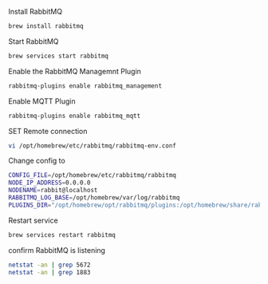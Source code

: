 Install RabbitMQ

```bash
brew install rabbitmq
```

Start RabbitMQ

```bash
brew services start rabbitmq
```

Enable the RabbitMQ Managemnt Plugin

```bash
rabbitmq-plugins enable rabbitmq_management
```

Enable MQTT Plugin

```bash
rabbitmq-plugins enable rabbitmq_mqtt
```

SET Remote connection

```bash
vi /opt/homebrew/etc/rabbitmq/rabbitmq-env.conf
```

Change config to

```bash
CONFIG_FILE=/opt/homebrew/etc/rabbitmq/rabbitmq
NODE_IP_ADDRESS=0.0.0.0
NODENAME=rabbit@localhost
RABBITMQ_LOG_BASE=/opt/homebrew/var/log/rabbitmq
PLUGINS_DIR="/opt/homebrew/opt/rabbitmq/plugins:/opt/homebrew/share/rabbitmq/plugins"
```

Restart service

```bash
brew services restart rabbitmq
```

confirm RabbitMQ is listening

```bash
netstat -an | grep 5672
netstat -an | grep 1883
```
